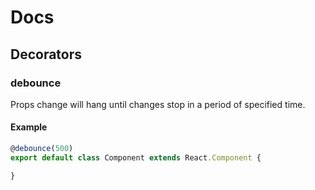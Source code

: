 # Docs

## Decorators

### debounce

Props change will hang until changes stop in a period of specified time.

#### Example

```js
@debounce(500)
export default class Component extends React.Component {

}
```
